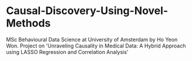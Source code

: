 # Causal-Discovery-Using-Novel-Methods
MSc Behavioural Data Science at University of Amsterdam by Ho Yeon Won. Project on 'Unraveling Causality in Medical Data: A Hybrid Approach using LASSO Regression and Correlation Analysis'
